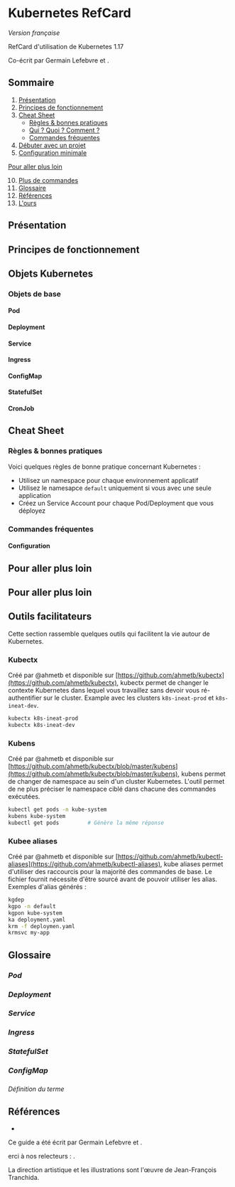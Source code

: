 # Kubernetes RefCard
*Version française*

RefCard d'utilisation de Kubernetes 1.17

Co-écrit par Germain Lefebvre et .

## Sommaire

1. [Présentation](#présentation)
2. [Principes de fonctionnement](#principes-de-fonctionnement)
3. [Cheat Sheet](#cheat-sheet)
    * [Règles & bonnes pratiques](#règles-bonnes-pratiques)
    * [Qui ? Quoi ? Comment ?](#qui--quoi--comment-)
    * [Commandes fréquentes](#commandes-fréquentes)
4. [Débuter avec un projet](#débuter-avec-un-projet)
5. [Configuration minimale](#configuration-minimale)

[Pour aller plus loin](#pour-aller-plus-loin)

10. [Plus de commandes](#plus-de-commandes)
19. [Glossaire](#glossaire)
20. [Références](#références)
21. [L'ours](#lours)

## Présentation

## Principes de fonctionnement
## Objets Kubernetes
### Objets de base
#### Pod
#### Deployment
#### Service
#### Ingress
#### ConfigMap
#### StatefulSet
#### CronJob

## Cheat Sheet
### Règles & bonnes pratiques
Voici quelques règles de bonne pratique concernant Kubernetes :
* Utilisez un namespace pour chaque environnement applicatif
* Utilisez le namesapce `default` uniquement si vous avec une seule application
* Créez un Service Account pour chaque Pod/Deployment que vous déployez

### Commandes fréquentes
#### Configuration

## Pour aller plus loin

## Pour aller plus loin
## Outils facilitateurs
Cette section rassemble quelques outils qui facilitent la vie autour de Kubernetes.
### Kubectx
Créé par @ahmetb et disponible sur [https://github.com/ahmetb/kubectx](https://github.com/ahmetb/kubectx), kubectx permet de changer le contexte Kubernetes dans lequel vous travaillez sans devoir vous ré-authentifier sur le cluster. Example avec les clusters `k8s-ineat-prod` et `k8s-ineat-dev`.
```bash
kubectx k8s-ineat-prod
kubectx k8s-ineat-dev
```

### Kubens
Créé par @ahmetb et disponible sur [https://github.com/ahmetb/kubectx/blob/master/kubens](https://github.com/ahmetb/kubectx/blob/master/kubens), kubens permet de changer de namespace au sein d'un cluster Kubernetes. L'outil permet de ne plus préciser le namespace ciblé dans chacune des commandes exécutées.
```bash
kubectl get pods -n kube-system
kubens kube-system
kubectl get pods         # Génère la même réponse
```

### Kubee aliases
Créé par @ahmetb et disponible sur [https://github.com/ahmetb/kubectl-aliases](https://github.com/ahmetb/kubectl-aliases), kube aliases permet d'utiliser des raccourcis pour la majorité des commandes de base. Le fichier fournit nécessite d'être sourcé avant de pouvoir utiliser les alias. Exemples d'alias générés :
```bash
kgdep
kgpo -n default
kgpon kube-system
ka deployment.yaml
krm -f deploymen.yaml
krmsvc my-app
```

## Glossaire

### *Pod*
### *Deployment*
### *Service*
### *Ingress*
### *StatefulSet*
### *ConfigMap*
### 
*Définition du terme*

## Références

* []()


Ce guide a été écrit par Germain Lefebvre et .

erci à nos relecteurs : . 

La direction artistique et les illustrations sont l'œuvre de Jean-François Tranchida.
